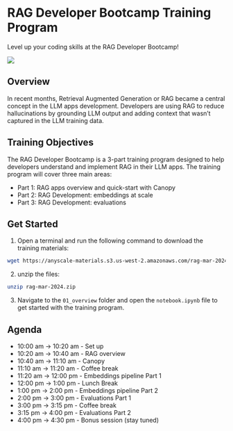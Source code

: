 # RAG Developer Bootcamp Training Program

Level up your coding skills at the RAG Developer Bootcamp!

<img src="https://img.evbuc.com/https%3A%2F%2Fcdn.evbuc.com%2Fimages%2F693207549%2F1858223624353%2F1%2Foriginal.20240208-192428?w=940&auto=format%2Ccompress&q=75&sharp=10&rect=0%2C0%2C2160%2C1080&s=b6c48669e4026108c2a56859d5b38d1e">


## Overview

In recent months, Retrieval Augmented Generation or RAG became a central concept in the LLM apps development. Developers are using RAG to reduce hallucinations by grounding LLM output and adding context that wasn’t captured in the LLM training data.


## Training Objectives

The RAG Developer Bootcamp is a 3-part training program designed to help developers understand and implement RAG in their LLM apps. The training program will cover three main areas:
- Part 1: RAG apps overview and quick-start with Canopy
- Part 2: RAG Development: embeddings at scale
- Part 3: RAG Development: evaluations

## Get Started

1. Open a terminal and run the following command to download the training materials:

```bash
wget https://anyscale-materials.s3.us-west-2.amazonaws.com/rag-mar-2024.zip
```

2. unzip the files:

```bash
unzip rag-mar-2024.zip
```

3. Navigate to the `01_overview` folder and open the `notebook.ipynb` file to get started with the training program.

## Agenda

* 10:00 am -> 10:20 am - Set up
* 10:20 am -> 10:40 am - RAG overview
* 10:40 am -> 11:10 am - Canopy
* 11:10 am -> 11:20 am - Coffee break
* 11:20 am -> 12:00 pm - Embeddings pipeline Part 1
* 12:00 pm -> 1:00 pm - Lunch Break
* 1:00 pm -> 2:00 pm - Embeddings pipeline Part 2
* 2:00 pm -> 3:00 pm - Evaluations Part 1
* 3:00 pm -> 3:15 pm - Coffee break
* 3:15 pm -> 4:00 pm - Evaluations Part 2
* 4:00 pm -> 4:30 pm - Bonus session (stay tuned)
